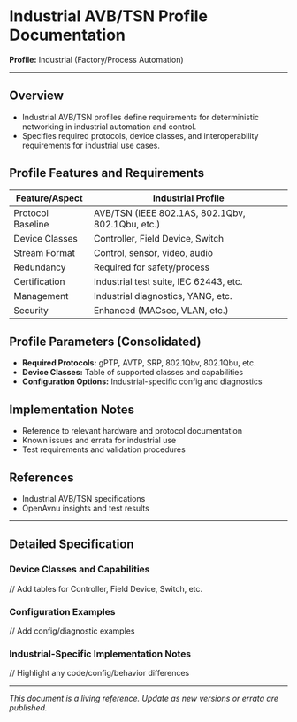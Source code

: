 # Industrial AVB/TSN Profile Documentation

**Profile:** Industrial (Factory/Process Automation)

---

## Overview
- Industrial AVB/TSN profiles define requirements for deterministic networking in industrial automation and control.
- Specifies required protocols, device classes, and interoperability requirements for industrial use cases.

## Profile Features and Requirements
| Feature/Aspect         | Industrial Profile                |
|-----------------------|-----------------------------------|
| Protocol Baseline     | AVB/TSN (IEEE 802.1AS, 802.1Qbv, 802.1Qbu, etc.) |
| Device Classes        | Controller, Field Device, Switch  |
| Stream Format         | Control, sensor, video, audio     |
| Redundancy            | Required for safety/process        |
| Certification         | Industrial test suite, IEC 62443, etc.|
| Management            | Industrial diagnostics, YANG, etc.|
| Security              | Enhanced (MACsec, VLAN, etc.)     |

## Profile Parameters (Consolidated)
- **Required Protocols:** gPTP, AVTP, SRP, 802.1Qbv, 802.1Qbu, etc.
- **Device Classes:** Table of supported classes and capabilities
- **Configuration Options:** Industrial-specific config and diagnostics

## Implementation Notes
- Reference to relevant hardware and protocol documentation
- Known issues and errata for industrial use
- Test requirements and validation procedures

## References
- Industrial AVB/TSN specifications
- OpenAvnu insights and test results

---

## Detailed Specification

### Device Classes and Capabilities
// Add tables for Controller, Field Device, Switch, etc.

### Configuration Examples
// Add config/diagnostic examples

### Industrial-Specific Implementation Notes
// Highlight any code/config/behavior differences

---

*This document is a living reference. Update as new versions or errata are published.*
